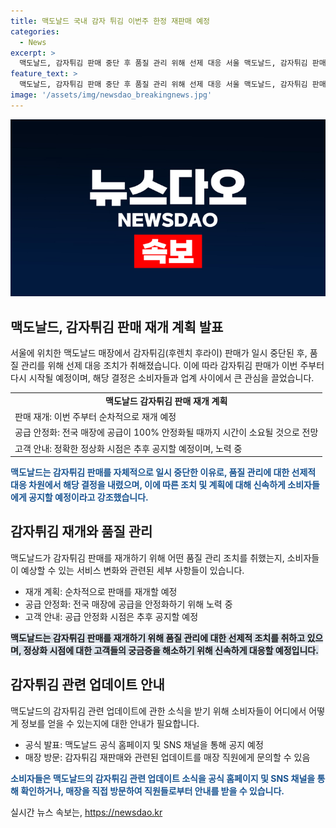 ```yaml
---
title: 맥도날드 국내 감자 튀김 이번주 한정 재판매 예정
categories:
  - News
excerpt: >
  맥도날드, 감자튀김 판매 중단 후 품질 관리 위해 선제 대응 서울 맥도날드, 감자튀김 판매 중단 후 품질 관리를 위해 선제 대응으로 판매 재개 예정. 공급 안정화까지 시간이 소요되나, 순차적으로 공급량 확대 예정. 소비자들은 단품 주문 가능하며, 전국 매장에 100% 안정화될 때까지 노력 중. 후렌치 후라이 공급도 노력 중.
feature_text: >
  맥도날드, 감자튀김 판매 중단 후 품질 관리 위해 선제 대응 서울 맥도날드, 감자튀김 판매 중단 후 품질 관리를 위해 선제 대응으로 판매 재개 예정. 공급 안정화까지 시간이 소요되나, 순차적으로 공급량 확대 예정. 소비자들은 단품 주문 가능하며, 전국 매장에 100% 안정화될 때까지 노력 중. 후렌치 후라이 공급도 노력 중.
image: '/assets/img/newsdao_breakingnews.jpg'
---
```


<p><img src="/assets/img/newsdao_breakingnews.jpg" alt="pcversion 속보" /></p>

<h2 data-ke-size="size26">맥도날드, 감자튀김 판매 재개 계획 발표</h2>

<p data-ke-size="size16">서울에 위치한 맥도날드 매장에서 감자튀김(후렌치 후라이) 판매가 일시 중단된 후, 품질 관리를 위해 선제 대응 조치가 취해졌습니다. 이에 따라 감자튀김 판매가 이번 주부터 다시 시작될 예정이며, 해당 결정은 소비자들과 업계 사이에서 큰 관심을 끌었습니다.</p>

<table>
    <tr>
        <td style="text-align: center; height: 17px;"><b>맥도날드 감자튀김 판매 재개 계획</b></td>
    </tr>
    <tr>
        <td style="text-align: left; height: 17px;">판매 재개: 이번 주부터 순차적으로 재개 예정</td>
    </tr>
    <tr>
        <td style="text-align: left; height: 17px;">공급 안정화: 전국 매장에 공급이 100% 안정화될 때까지 시간이 소요될 것으로 전망</td>
    </tr>
    <tr>
        <td style="text-align: left; height: 17px;">고객 안내: 정확한 정상화 시점은 추후 공지할 예정이며, 노력 중</td>
    </tr>
</table>

<p><b><span style="color: #1a5490;">맥도날드는 감자튀김 판매를 자체적으로 일시 중단한 이유로, 품질 관리에 대한 선제적 대응 차원에서 해당 결정을 내렸으며, 이에 따른 조치 및 계획에 대해 신속하게 소비자들에게 공지할 예정이라고 강조했습니다.</span></b></p>

<h2 data-ke-size="size26">감자튀김 재개와 품질 관리</h2>

<p data-ke-size="size16">맥도날드가 감자튀김 판매를 재개하기 위해 어떤 품질 관리 조치를 취했는지, 소비자들이 예상할 수 있는 서비스 변화와 관련된 세부 사항들이 있습니다.</p>

<ul>
    <li>재개 계획: 순차적으로 판매를 재개할 예정</li>
    <li>공급 안정화: 전국 매장에 공급을 안정화하기 위해 노력 중</li>
    <li>고객 안내: 공급 안정화 시점은 추후 공지할 예정</li>
</ul>

<p><b><span style="background-color: #21538527;">맥도날드는 감자튀김 판매를 재개하기 위해 품질 관리에 대한 선제적 조치를 취하고 있으며, 정상화 시점에 대한 고객들의 궁금증을 해소하기 위해 신속하게 대응할 예정입니다.</span></b></p>

<h2 data-ke-size="size26">감자튀김 관련 업데이트 안내</h2>

<p data-ke-size="size16">맥도날드의 감자튀김 관련 업데이트에 관한 소식을 받기 위해 소비자들이 어디에서 어떻게 정보를 얻을 수 있는지에 대한 안내가 필요합니다.</p>

<ul>
    <li>공식 발표: 맥도날드 공식 홈페이지 및 SNS 채널을 통해 공지 예정</li>
    <li>매장 방문: 감자튀김 재판매와 관련된 업데이트를 매장 직원에게 문의할 수 있음</li>
</ul>

<p><b><span style="color: #1a5490;">소비자들은 맥도날드의 감자튀김 관련 업데이트 소식을 공식 홈페이지 및 SNS 채널을 통해 확인하거나, 매장을 직접 방문하여 직원들로부터 안내를 받을 수 있습니다.</span></b></p>
실시간 뉴스 속보는, <a href="https://newsdao.kr" rel="dofollow">https://newsdao.kr</a>


